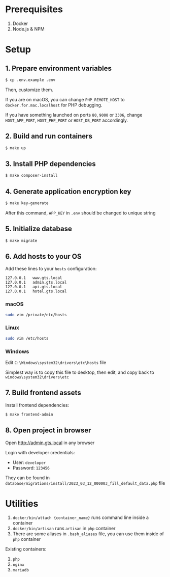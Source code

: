 # Prerequisites

1. Docker
2. Node.js & NPM

# Setup

## 1. Prepare environment variables

```sh
$ cp .env.example .env
```

Then, customize them.

If you are on macOS, you can change `PHP_REMOTE_HOST` to `docker.for.mac.localhost` for PHP debugging.

If you have something launched on ports `80`, `9000` or `3306`, change `HOST_APP_PORT`, `HOST_PHP_PORT` or `HOST_DB_PORT` accordingly.

## 2. Build and run containers

```sh
$ make up
```

## 3. Install PHP dependencies

```sh
$ make composer-install
```

## 4. Generate application encryption key

```sh
$ make key-generate
```

After this command, `APP_KEY` in `.env` should be changed to unique string

## 5. Initialize database

```sh
$ make migrate
```

## 6. Add hosts to your OS

Add these lines to your `hosts` configuration:

```
127.0.0.1	www.gts.local
127.0.0.1	admin.gts.local
127.0.0.1	api.gts.local
127.0.0.1	hotel.gts.local
```

### macOS

```sh
sudo vim /private/etc/hosts
```

### Linux

```sh
sudo vim /etc/hosts
```

### Windows

Edit `C:\Windows\system32\drivers\etc\hosts` file

Simplest way is to copy this file to desktop, then edit, and copy back to `windows\system32\drivers\etc`

## 7. Build frontend assets

Install frontend dependencies:

```sh
$ make frontend-admin
```

## 8. Open project in browser

Open http://admin.gts.local in any browser

Login with developer credentials:

- User: `developer`
- Password: `123456`

They can be found in `database/migrations/install/2023_03_12_000003_fill_default_data.php` file

# Utilities

1. `docker/bin/attach {container_name}` runs command line inside a container
2. `docker/bin/artisan` runs `artisan` in `php` container
3. There are some aliases in `.bash_aliases` file, you can use them inside of `php` container

Existing containers:

1. `php`
2. `nginx`
3. `mariadb`
